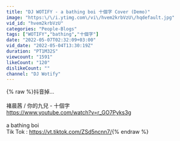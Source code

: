 ```yaml
---
title: "DJ WOTIFY - a bathing boi 十個字 Cover (Demo)"
image: "https:\/\/i.ytimg.com\/vi\/hvem2krbVzU\/hqdefault.jpg"
vid_id: "hvem2krbVzU"
categories: "People-Blogs"
tags: ["WOTIFY","bathing","十個字"]
date: "2022-05-07T02:32:09+03:00"
vid_date: "2022-05-04T13:30:19Z"
duration: "PT1M32S"
viewcount: "1591"
likeCount: "120"
dislikeCount: ""
channel: "DJ Wotify"
---
```

{% raw %}抖音掉...<br /><br />褚晨茜 / 你的九兒 - 十個字<br /><a rel="nofollow" target="blank" href="https://www.youtube.com/watch?v=r_GO7Pyks3g">https://www.youtube.com/watch?v=r_GO7Pyks3g</a><br /><br />a bathing boi<br />Tik Tok : <a rel="nofollow" target="blank" href="https://vt.tiktok.com/ZSd5ncnn7/">https://vt.tiktok.com/ZSd5ncnn7/</a>{% endraw %}

